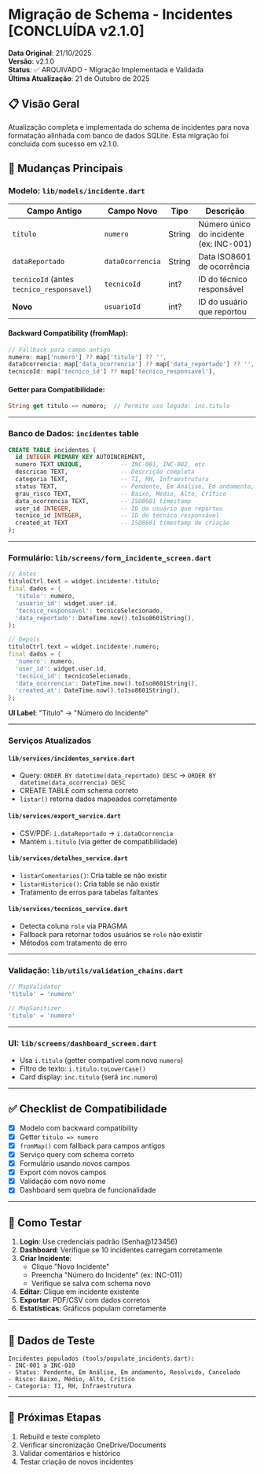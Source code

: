 # Migração de Schema - Incidentes [CONCLUÍDA v2.1.0]

**Data Original**: 21/10/2025  
**Versão**: v2.1.0  
**Status**: ✅ ARQUIVADO - Migração Implementada e Validada  
**Última Atualização**: 21 de Outubro de 2025

## 📋 Visão Geral
Atualização completa e implementada do schema de incidentes para nova formatação alinhada com banco de dados SQLite. Esta migração foi concluída com sucesso em v2.1.0.

## 🔄 Mudanças Principais

### Modelo: `lib/models/incidente.dart`
| Campo Antigo | Campo Novo | Tipo | Descrição |
|---|---|---|---|
| `titulo` | `numero` | String | Número único do incidente (ex: INC-001) |
| `dataReportado` | `dataOcorrencia` | String | Data ISO8601 de ocorrência |
| `tecnicoId` (antes `tecnico_responsavel`) | `tecnicoId` | int? | ID do técnico responsável |
| **Novo** | `usuarioId` | int? | ID do usuário que reportou |

#### Backward Compatibility (fromMap):
```dart
// Fallback para campo antigo
numero: map['numero'] ?? map['titulo'] ?? '',
dataOcorrencia: map['data_ocorrencia'] ?? map['data_reportado'] ?? '',
tecnicoId: map['tecnico_id'] ?? map['tecnico_responsavel'],
```

#### Getter para Compatibilidade:
```dart
String get titulo => numero;  // Permite uso legado: inc.titulo
```

---

### Banco de Dados: `incidentes` table
```sql
CREATE TABLE incidentes (
  id INTEGER PRIMARY KEY AUTOINCREMENT,
  numero TEXT UNIQUE,           -- INC-001, INC-002, etc
  descricao TEXT,               -- Descrição completa
  categoria TEXT,               -- TI, RH, Infraestrutura
  status TEXT,                  -- Pendente, Em Análise, Em andamento, Resolvido, Cancelado
  grau_risco TEXT,              -- Baixo, Médio, Alto, Crítico
  data_ocorrencia TEXT,         -- ISO8601 timestamp
  user_id INTEGER,              -- ID do usuário que reportou
  tecnico_id INTEGER,           -- ID do técnico responsável
  created_at TEXT               -- ISO8601 timestamp de criação
);
```

---

### Formulário: `lib/screens/form_incidente_screen.dart`
```dart
// Antes
tituloCtrl.text = widget.incidente!.titulo;
final dados = {
  'titulo': numero,
  'usuario_id': widget.user.id,
  'tecnico_responsavel': tecnicoSelecionado,
  'data_reportado': DateTime.now().toIso8601String(),
};

// Depois
tituloCtrl.text = widget.incidente!.numero;
final dados = {
  'numero': numero,
  'user_id': widget.user.id,
  'tecnico_id': tecnicoSelecionado,
  'data_ocorrencia': DateTime.now().toIso8601String(),
  'created_at': DateTime.now().toIso8601String(),
};
```

**UI Label**: "Título" → "Número do Incidente"

---

### Serviços Atualizados

#### `lib/services/incidentes_service.dart`
- Query: `ORDER BY datetime(data_reportado) DESC` → `ORDER BY datetime(data_ocorrencia) DESC`
- CREATE TABLE com schema correto
- `listar()` retorna dados mapeados corretamente

#### `lib/services/export_service.dart`
- CSV/PDF: `i.dataReportado` → `i.dataOcorrencia`
- Mantém `i.titulo` (via getter de compatibilidade)

#### `lib/services/detalhes_service.dart`
- `listarComentarios()`: Cria table se não existir
- `listarHistorico()`: Cria table se não existir
- Tratamento de erros para tabelas faltantes

#### `lib/services/tecnicos_service.dart`
- Detecta coluna `role` via PRAGMA
- Fallback para retornar todos usuários se `role` não existir
- Métodos com tratamento de erro

---

### Validação: `lib/utils/validation_chains.dart`
```dart
// MapValidator
'titulo' → 'numero'

// MapSanitizer  
'titulo' → 'numero'
```

---

### UI: `lib/screens/dashboard_screen.dart`
- Usa `i.titulo` (getter compatível com novo `numero`)
- Filtro de texto: `i.titulo.toLowerCase()`
- Card display: `inc.titulo` (será `inc.numero`)

---

## ✅ Checklist de Compatibilidade

- [x] Modelo com backward compatibility
- [x] Getter `titulo => numero`
- [x] `fromMap()` com fallback para campos antigos
- [x] Serviço query com schema correto
- [x] Formulário usando novos campos
- [x] Export com novos campos
- [x] Validação com novo nome
- [x] Dashboard sem quebra de funcionalidade

---

## 🚀 Como Testar

1. **Login**: Use credenciais padrão (Senha@123456)
2. **Dashboard**: Verifique se 10 incidentes carregam corretamente
3. **Criar Incidente**: 
   - Clique "Novo Incidente"
   - Preencha "Número do Incidente" (ex: INC-011)
   - Verifique se salva com schema novo
4. **Editar**: Clique em incidente existente
5. **Exportar**: PDF/CSV com dados corretos
6. **Estatísticas**: Gráficos populam corretamente

---

## 📝 Dados de Teste

```
Incidentes populados (tools/populate_incidents.dart):
- INC-001 a INC-010
- Status: Pendente, Em Análise, Em andamento, Resolvido, Cancelado
- Risco: Baixo, Médio, Alto, Crítico
- Categoria: TI, RH, Infraestrutura
```

---

## 🔧 Próximas Etapas

1. Rebuild e teste completo
2. Verificar sincronização OneDrive/Documents
3. Validar comentários e histórico
4. Testar criação de novos incidentes
